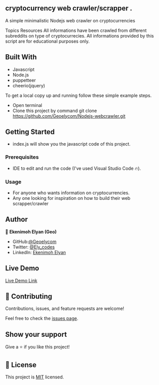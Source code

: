 ## cryptocurrency web crawler/scrapper .

A simple minimalistic Nodejs web crawler on cryptocurrencies

Topics
Resources
 All informations have been crawled from different subreddits on type of cryptocurrecies. All informations provided by this script are for educational purposes only.

## Built With

- Javascript
- Node.js
- puppetteer
- cheerio(jquery)

To get a local copy up and running follow these simple example steps.
- Open terminal
- Clone this project by command git clone https://github.com/Geoelycom/Nodejs-webcrawler.git

## Getting Started 
- index.js will show you the javascript code of this project.

### Prerequisites

- IDE to edit and run the code (I've used Visual Studio Code 🔥).

### Usage

- For anyone who wants information on cryptocurrencies.
- Any one looking for inspiration on how to build their web scrapper/crawler



## Author

👤 **Ekenimoh Elyan (Geo)**

- GitHub:[@Geoelycom](https://github.com/Geoelycom)
- Twitter: [@Ely_codes](https://twitter.com/Ely_codes)
- LinkedIn: [Ekenimoh Elyan](https://www.linkedin.com/in/Ekenimoh_sumaila-elyan/)



## Live Demo

[Live Demo Link]()

## 🤝 Contributing

Contributions, issues, and feature requests are welcome!

Feel free to check the [issues page](../../issues/).

## Show your support

Give a ⭐️ if you like this project!

## 📝 License

This project is [MIT](./MIT.md) licensed.
